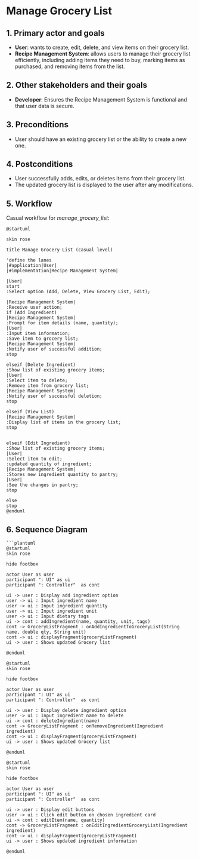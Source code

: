 # Manage Grocery List

## 1. Primary actor and goals
* __User__: wants to create, edit, delete, and view items on their grocery list.
* __Recipe Management System__: allows users to manage their grocery list efficiently, including adding items they need to buy, marking items as purchased, and removing items from the list.


## 2. Other stakeholders and their goals

* __Developer__: Ensures the Recipe Management System is functional and that user data is secure.


## 3. Preconditions

* User should have an existing grocery list or the ability to create a new one.


## 4. Postconditions

* User successfully adds, edits, or deletes items from their grocery list.
* The updated grocery list is displayed to the user after any modifications.


## 5. Workflow

Casual workflow for _manage_grocery_list_:

```plantuml
@startuml

skin rose

title Manage Grocery List (casual level)

'define the lanes
|#application|User|
|#implementation|Recipe Management System|

|User|
start
:Select option (Add, Delete, View Grocery List, Edit);

|Recipe Management System|
:Receive user action;
if (Add Ingredient)
|Recipe Management System|
:Prompt for item details (name, quantity);
|User|
:Input item information;
:Save item to grocery list;
|Recipe Management System|
:Notify user of successful addition;
stop

elseif (Delete Ingredient)
:Show list of existing grocery items;
|User|
:Select item to delete;
:Remove item from grocery list;
|Recipe Management System|
:Notify user of successful deletion;
stop

elseif (View List)
|Recipe Management System|
:Display list of items in the grocery list;
stop


elseif (Edit Ingredient)
:Show list of existing grocery items;
|User|
:Select item to edit;
:updated quantity of ingredient;
|Recipe Management System|
:Stores new ingredient quantity to pantry;
|User|
:See the changes in pantry;
stop

else
stop
@enduml
```


## 6. Sequence Diagram


```plantuml
```plantuml
@startuml
skin rose

hide footbox

actor User as user
participant ": UI" as ui
participant ": Controller"  as cont

ui -> user : Display add ingredient option
user -> ui : Input ingredient name
user -> ui : Input ingredient quantity
user -> ui : Input ingredient unit
user -> ui : Input dietary tags
ui -> cont : addIngredient(name, quantity, unit, tags)
cont -> GroceryListFragment : onAddIngredientToGroceryList(String name, double qty, String unit)
cont -> ui : displayFragment(groceryListFragment)
ui -> user : Shows updated Grocery list

@enduml
````

```plantuml
@startuml
skin rose

hide footbox

actor User as user
participant ": UI" as ui
participant ": Controller"  as cont

ui -> user : Display delete ingredient option
user -> ui : Input ingredient name to delete
ui -> cont : deleteIngredient(name)
cont -> GroceryListFragment : onRemoveIngredient(Ingredient ingredient)
cont -> ui : displayFragment(groceryListFragment)
ui -> user : Shows updated Grocery list

@enduml
````

```plantuml
@startuml
skin rose

hide footbox

actor User as user
participant ": UI" as ui
participant ": Controller"  as cont

ui -> user : Display edit buttons
user -> ui : Click edit button on chosen ingredient card
ui -> cont : editItem(name, quantity)
cont -> GroceryListFragment : onEditIngredientGroceryList(Ingredient ingredient)
cont -> ui : displayFragment(groceryListFragment)
ui -> user : Shows updated ingredient information

@enduml
````